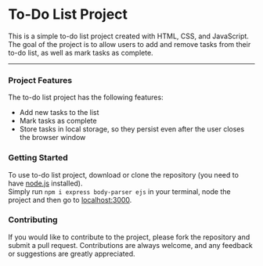 <h1>To-Do List Project</h1>
This is a simple to-do list project created with HTML, CSS, and JavaScript. The goal of the project is to allow users to add and remove tasks from their to-do list, as well as mark tasks as complete.
<hr>
<h3>Project Features</h3>
The to-do list project has the following features:
<ul><li>
Add new tasks to the list</li>
<li>Mark tasks as complete</li>
<li>Store tasks in local storage, so they persist even after the user closes the browser window</li>
</ul>
<h3>Getting Started</h3>
To use to-do list project, download or clone the repository (you need to have <a href="https://nodejs.org/">node.js</a> installed). <br>Simply run <code>npm i express body-parser ejs</code> in your terminal, node the project and then go to <a href="http://localhost:3000">localhost:3000</a>.

<h3>Contributing</h3>
If you would like to contribute to the project, please fork the repository and submit a pull request. Contributions are always welcome, and any feedback or suggestions are greatly appreciated.
